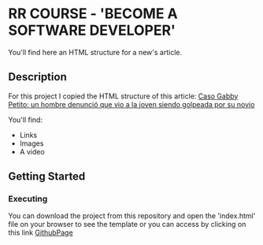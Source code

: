 # RR COURSE - 'BECOME A SOFTWARE DEVELOPER'
You'll find here an HTML structure for a new's article.

## Description

For this project I copied the HTML structure of this article:
[Caso Gabby Petito: un hombre denunció que vio a la joven siendo golpeada por su novio](https://www.infobae.com/america/eeuu/2021/09/20/caso-gabby-petito-un-hombre-llamo-al-911-para-denunciar-que-el-novio-de-la-joven-la-golpeo/)

You'll find:
* Links
* Images
* A video
 
## Getting Started

### Executing 
You can download the project from this repository and open the 'index.html' file on your browser to see the template
or you can access by clicking on this link [GithubPage](https://vicenzomantilla.github.io/RR-DEV-VM-SEM01/)
